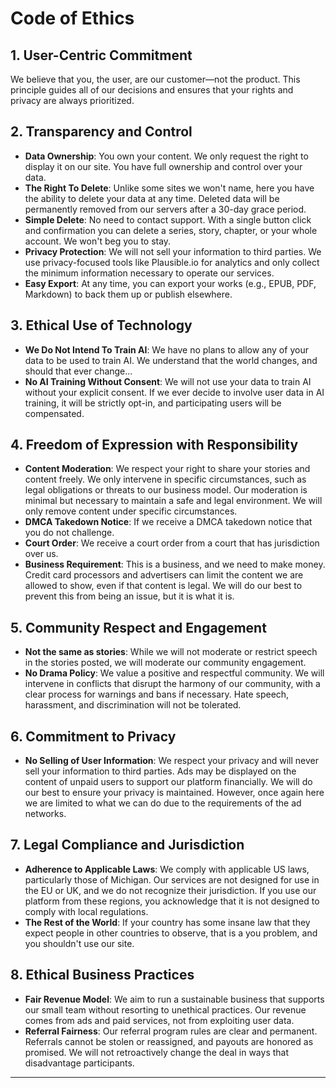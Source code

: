 # Code of Ethics

## 1. User-Centric Commitment

We believe that you, the user, are our customer—not the product. This principle guides all of our decisions and ensures that your rights and privacy are always prioritized.

## 2. Transparency and Control

- **Data Ownership**: You own your content. We only request the right to display it on our site. You have full ownership and control over your data.
- **The Right To Delete**: Unlike some sites we won't name, here you have the ability to delete your data at any time. Deleted data will be permanently removed from our servers after a 30-day grace period.
- **Simple Delete**: No need to contact support. With a single button click and confirmation you can delete a series, story, chapter, or your whole account. We won't beg you to stay.
- **Privacy Protection**: We will not sell your information to third parties. We use privacy-focused tools like Plausible.io for analytics and only collect the minimum information necessary to operate our services.
- **Easy Export**: At any time, you can export your works (e.g., EPUB, PDF, Markdown) to back them up or publish elsewhere.

## 3. Ethical Use of Technology

- **We Do Not Intend To Train AI**: We have no plans to allow any of your data to be used to train AI. We understand that the world changes, and should that ever change...
- **No AI Training Without Consent**: We will not use your data to train AI without your explicit consent. If we ever decide to involve user data in AI training, it will be strictly opt-in, and participating users will be compensated.

## 4. Freedom of Expression with Responsibility

- **Content Moderation**: We respect your right to share your stories and content freely. We only intervene in specific circumstances, such as legal obligations or threats to our business model. Our moderation is minimal but necessary to maintain a safe and legal environment. We will only remove content under specific circumstances.
- **DMCA Takedown Notice**: If we receive a DMCA takedown notice that you do not challenge.
- **Court Order**: We receive a court order from a court that has jurisdiction over us.
- **Business Requirement**: This is a business, and we need to make money. Credit card processors and advertisers can limit the content we are allowed to show, even if that content is legal. We will do our best to prevent this from being an issue, but it is what it is.

## 5. Community Respect and Engagement

- **Not the same as stories**: While we will not moderate or restrict speech in the stories posted, we will moderate our community engagement.
- **No Drama Policy**: We value a positive and respectful community. We will intervene in conflicts that disrupt the harmony of our community, with a clear process for warnings and bans if necessary. Hate speech, harassment, and discrimination will not be tolerated.

## 6. Commitment to Privacy

- **No Selling of User Information**: We respect your privacy and will never sell your information to third parties. Ads may be displayed on the content of unpaid users to support our platform financially. We will do our best to ensure your privacy is maintained. However, once again here we are limited to what we can do due to the requirements of the ad networks.

## 7. Legal Compliance and Jurisdiction

- **Adherence to Applicable Laws**: We comply with applicable US laws, particularly those of Michigan. Our services are not designed for use in the EU or UK, and we do not recognize their jurisdiction. If you use our platform from these regions, you acknowledge that it is not designed to comply with local regulations.
- **The Rest of the World**: If your country has some insane law that they expect people in other countries to observe, that is a you problem, and you shouldn't use our site.

## 8. Ethical Business Practices

- **Fair Revenue Model**: We aim to run a sustainable business that supports our small team without resorting to unethical practices. Our revenue comes from ads and paid services, not from exploiting user data.
- **Referral Fairness**: Our referral program rules are clear and permanent. Referrals cannot be stolen or reassigned, and payouts are honored as promised. We will not retroactively change the deal in ways that disadvantage participants.

---
